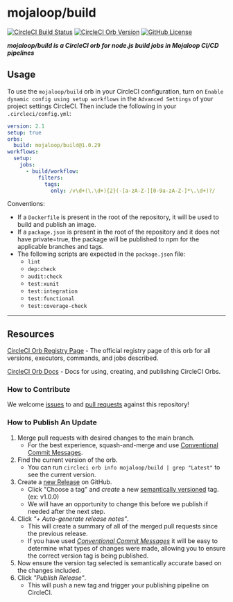 # mojaloop/build

[![CircleCI Build Status](https://circleci.com/gh/mojaloop/ci-config-orb-build.svg?style=shield "CircleCI Build Status")](https://circleci.com/gh/mojaloop/ci-config-orb-build)
[![CircleCI Orb Version](https://badges.circleci.com/orbs/mojaloop/build.svg)](https://circleci.com/developer/orbs/orb/mojaloop/build)
[![GitHub License](https://img.shields.io/badge/license-APACHE_2.0-lightgrey.svg)](https://raw.githubusercontent.com/mojaloop/ci-config-orb-build/main/LICENSE)

_**mojaloop/build is a CircleCI orb for node.js build jobs in Mojaloop CI/CD pipelines**_

## Usage

To use the `mojaloop/build` orb in your CircleCI configuration, turn on
`Enable dynamic config using setup workflows` in the `Advanced Settings` of your
project settings CircleCI. Then include the following in your `.circleci/config.yml`:

```yaml
version: 2.1
setup: true
orbs:
  build: mojaloop/build@1.0.29
workflows:
  setup:
    jobs:
      - build/workflow:
          filters:
            tags:
              only: /v\d+(\.\d+){2}(-[a-zA-Z-][0-9a-zA-Z-]*\.\d+)?/

```

Conventions:

- If a `Dockerfile` is present in the root of the repository, it will be used to
  build and publish an image.
- If a `package.json` is present in the root of the repository and it does not have
  private=true, the package will be published to npm for
  the applicable branches and tags.
- The following scripts are expected in the `package.json` file:
  - `lint`
  - `dep:check`
  - `audit:check`
  - `test:xunit`
  - `test:integration`
  - `test:functional`
  - `test:coverage-check`

---

## Resources

[CircleCI Orb Registry Page](https://circleci.com/developer/orbs/orb/mojaloop/build) -
The official registry page of this orb for all versions, executors, commands,
and jobs described.

[CircleCI Orb Docs](https://circleci.com/docs/orb-intro/#section=configuration) -
Docs for using, creating, and publishing CircleCI Orbs.

### How to Contribute

We welcome [issues](https://github.com/mojaloop/ci-config-orb-build/issues) to
and [pull requests](https://github.com/mojaloop/ci-config-orb-build/pulls)
against this repository!

### How to Publish An Update

1. Merge pull requests with desired changes to the main branch.
    - For the best experience, squash-and-merge and use [Conventional Commit Messages](https://conventionalcommits.org/).
2. Find the current version of the orb.
    - You can run `circleci orb info mojaloop/build | grep "Latest"` to see the
      current version.
3. Create a [new Release](https://github.com/mojaloop/ci-config-orb-build/releases/new)
   on GitHub.
    - Click "Choose a tag" and _create_ a new [semantically versioned](http://semver.org/)
      tag. (ex: v1.0.0)
    - We will have an opportunity to change this before we publish if needed
        after the next step.
4. Click _"+ Auto-generate release notes"_.
    - This will create a summary of all of the merged pull requests since the
      previous release.
    - If you have used _[Conventional Commit Messages](https://conventionalcommits.org/)_
      it will be easy to determine what types of changes were made, allowing you
      to ensure the correct version tag is being published.
5. Now ensure the version tag selected is semantically accurate based on the
   changes included.
6. Click _"Publish Release"_.
    - This will push a new tag and trigger your publishing pipeline on CircleCI.
